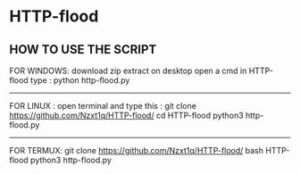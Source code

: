 # HTTP-flood
HOW TO USE THE SCRIPT
------------------------------------------------------------
FOR WINDOWS:
download zip 
extract on desktop
open a cmd in HTTP-flood 
type : python http-flood.py 


------------------------------------------------------------
FOR LINUX :
open terminal and type this :
git clone https://github.com/Nzxt1q/HTTP-flood/
cd HTTP-flood
python3 http-flood.py

------------------------------------------------------------
FOR TERMUX:
git clone https://github.com/Nzxt1q/HTTP-flood/
bash HTTP-flood 
python3 http-flood.py
